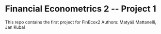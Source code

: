 # Financial Econometrics 2 -- Project 1
This repo contains the first project for FinEcox2
Authors: Matyáš Mattanelli, Jan Kubal